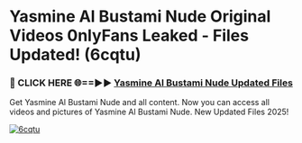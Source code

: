 # Yasmine Al Bustami Nude Original Videos 0nlyFans Leaked - Files Updated! (6cqtu)

<h3>🔴 CLICK HERE 🌐==►► <a href="https://tinyurl.com/5h6xmrr3" rel="nofollow">Yasmine Al Bustami Nude Updated Files</a></h3>

Get Yasmine Al Bustami Nude and all content. Now you can access all videos and pictures of Yasmine Al Bustami Nude. New Updated Files 2025!

[![6cqtu](https://i.imgur.com/KVD873Z.gif)](https://tinyurl.com/5h6xmrr3)
